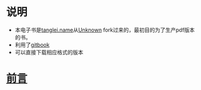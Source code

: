 # 说明

- 本电子书是[tanglei.name](http://www.tanglei.name)从[Unknown](https://github.com/Unknwon/the-way-to-go_ZH_CN) fork过来的，最初目的为了生产pdf版本的书。
- 利用了[gitbook](https://www.gitbook.com/)
- 可以直接下载相应格式的版本




# [前言](eBook/preface.md)
